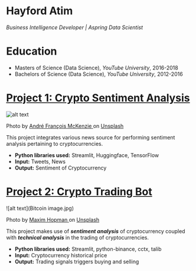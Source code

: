 # Hayford Atim
*Business Intelligence Developer | Aspring Data Scientist*

# Education
* Masters of Science (Data Science), *YouTube University*, 2016-2018
* Bachelors of Science (Data Science), *YouTube University*, 2012-2016

# [Project 1: Crypto Sentiment Analysis](http://youtube.com/dataprofessor)
![alt text](andre-francois-mckenzie-iGYiBhdNTpE-unsplash.jpg)



Photo by 
 <a href="https://unsplash.com/@silverhousehd?utm_source=unsplash&utm_medium=referral&utm_content=creditCopyText">
   André François McKenzie
 </a> on 
 <a href="https://unsplash.com/s/photos/cryptocurrency?utm_source=unsplash&utm_medium=referral&utm_content=creditCopyText">
   Unsplash
 </a>

This project integrates various news source for performing sentiment analysis pertaining to cryptocurrencies.
* **Python libraries used:** Streamlit, Huggingface, TensorFlow
* **Input:** Tweets, News
* **Output:** Sentiment of Cryptocurrency

# [Project 2: Crypto Trading Bot](http://youtube.com/dataprofessor)
![alt text](Bitcoin image.jpg)

Photo by 
 <a href="https://unsplash.com/@nampoh?utm_source=unsplash&utm_medium=referral&utm_content=creditCopyText">
   Maxim Hopman
 </a> on 
 <a href="https://unsplash.com/s/photos/cryptocurrency-trading?utm_source=unsplash&utm_medium=referral&utm_content=creditCopyText">
   Unsplash
 </a>

This project makes use of ***sentiment analysis*** of cryptocurrency coupled with ***technical analysis*** in the trading of cryptocurrencies.
* **Python libraries used:** Streamlit, python-binance, cctx, talib
* **Input:** Cryptocurrency historical price
* **Output:** Trading signals triggers buying and selling
